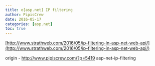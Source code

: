 ```yaml
---
title: o[asp.net] IP filtering
author: PipisCrew
date: 2016-05-17
categories: [asp.net]
toc: true
---
```


[http://www.strathweb.com/2016/05/ip-filtering-in-asp-net-web-api/](http://www.strathweb.com/2016/05/ip-filtering-in-asp-net-web-api/)

origin - http://www.pipiscrew.com/?p=5419 asp-net-ip-filtering